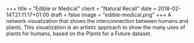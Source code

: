 +++
title = "Edible or Medical"
client = "Natural Recall"
date = 2018-02-14T21:11:17+01:00
draft = false
image = "edible-medical.png"
+++
A network visualization that shows the interconnection between humans and plants. This visualization is an artistic approach to show the many uses of plants for humans, based on the Plants for a Future dataset.